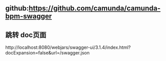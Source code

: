## github:https://github.com/camunda/camunda-bpm-swagger

## 跳转 doc页面
http://localhost:8080/webjars/swagger-ui/3.1.4/index.html?docExpansion=false&url=/swagger.json






